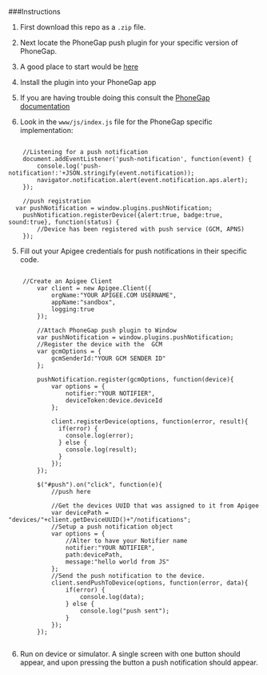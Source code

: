 ###Instructions

1. First download this repo as a `.zip`  file.
2. Next locate the PhoneGap push plugin for your specific version of PhoneGap.
  1. A good place to start would be [here](https://github.com/phonegap/phonegap-plugins)
3. Install the plugin into your PhoneGap app
  1. If you are having trouble doing this consult the [PhoneGap documentation](http://docs.phonegap.com/en/2.8.0/guide_plugin-development_index.md.html#Plugin%20Development%20Guide)

4. Look in the `www/js/index.js` file for the PhoneGap specific implementation:

```

    //Listening for a push notification
    document.addEventListener('push-notification', function(event) {
        console.log('push-notification!:'+JSON.stringify(event.notification));
        navigator.notification.alert(event.notification.aps.alert);
    });

    //push registration
  var pushNotification = window.plugins.pushNotification;
    pushNotification.registerDevice({alert:true, badge:true, sound:true}, function(status) {
        //Device has been registered with push service (GCM, APNS)
    });
```

5. Fill out your Apigee credentials for push notifications in their specific code.

```

    //Create an Apigee Client
        var client = new Apigee.Client({
            orgName:"YOUR APIGEE.COM USERNAME",
            appName:"sandbox",
            logging:true
        });
        
        //Attach PhoneGap push plugin to Window
        var pushNotification = window.plugins.pushNotification;
        //Register the device with the  GCM
        var gcmOptions = {
            gcmSenderId:"YOUR GCM SENDER ID"
        };

        pushNotification.register(gcmOptions, function(device){
            var options = {
                notifier:"YOUR NOTIFIER",
                deviceToken:device.deviceId
            };
            
            client.registerDevice(options, function(error, result){
              if(error) {
                console.log(error);
              } else {
                console.log(result);
              }
            });
        });
        
        $("#push").on("click", function(e){
            //push here
            
            //Get the devices UUID that was assigned to it from Apigee
            var devicePath = "devices/"+client.getDeviceUUID()+"/notifications";
            //Setup a push notification object
            var options = {
                //Alter to have your Notifier name
                notifier:"YOUR NOTIFIER",
                path:devicePath,
                message:"hello world from JS"
            };
            //Send the push notification to the device.
            client.sendPushToDevice(options, function(error, data){
                if(error) {
                    console.log(data);
                } else {
                    console.log("push sent");
                }
            });
        });
        
```
6. Run on device or simulator. A single screen with one button should appear, and upon pressing the button a push notification should appear.